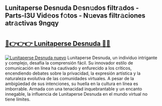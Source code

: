 ## Lunitaperse Desnuda D𝚎sn𝚞dos filtr𝚊dos - Parts-l3U Vid𝚎os f𝚘tos - N𝚞evas filtr𝚊ciones atr𝚊ctivas 9ngqy

# <h2><a href="http://mb8f1z4.tromn.icu/?c=Lunitaperse+Desnuda">🔗👉👉👉 Lunitaperse Desnuda 🔗🔗</a></h2>

[![Lunitaperse Desnuda nuevo](https://i.imgur.com/pEAQMta.gif)](http://mb8f1z4.tromn.icu/?c=Lunitaperse+Desnuda)
Lunitaperse Desnuda, un individuo intrigante y complejo, desafía la comprensión fácil. Su innovador estilo de comunicación en línea ha cautivado y enfurecido a los críticos, encendiendo debates sobre la privacidad, la expresión artística y la naturaleza evolutiva de las comunidades virtuales. A pesar de la ambigüedad de sus intenciones, su huella en la cultura en línea es imborrable. Armada con una tenacidad inquebrantable y un encanto innegable, la influencia de Lunitaperse Desnuda en el mundo virtual no tiene límites.
